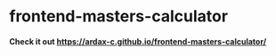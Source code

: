 # frontend-masters-calculator

#### Check it out https://ardax-c.github.io/frontend-masters-calculator/